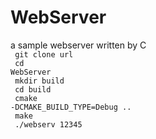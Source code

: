 # WebServer
a sample webserver written by C</br>
<code>
git clone url</br>
cd WebServer</br>
mkdir build</br>
cd build</br>
cmake -DCMAKE_BUILD_TYPE=Debug ..</br>
make</br>
./webserv 12345</br>
</code>

